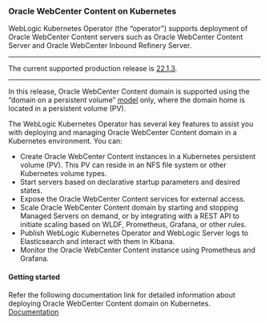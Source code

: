 ### Oracle WebCenter Content on Kubernetes

WebLogic Kubernetes Operator (the “operator”) supports deployment of Oracle WebCenter Content servers such as Oracle WebCenter Content Server and Oracle WebCenter Inbound Refinery Server.

***
The current supported production release is [22.1.3](https://github.com/oracle/fmw-kubernetes/releases).
***

In this release, Oracle WebCenter Content domain is supported using the “domain on a persistent volume”
[model](https://oracle.github.io/weblogic-kubernetes-operator/userguide/managing-domains/choosing-a-model/) only, where the domain home is located in a persistent volume (PV).

The WebLogic Kubernetes Operator has several key features to assist you with deploying and managing Oracle WebCenter Content domain in a Kubernetes environment. You can:

* Create Oracle WebCenter Content instances in a Kubernetes persistent volume (PV). This PV can reside in an NFS file system or other Kubernetes volume types.
* Start servers based on declarative startup parameters and desired states.
* Expose the Oracle WebCenter Content services for external access.
* Scale Oracle WebCenter Content domain by starting and stopping Managed Servers on demand, or by integrating with a REST API to initiate scaling based on WLDF, Prometheus, Grafana, or other rules.
* Publish WebLogic Kubernetes Operator and WebLogic Server logs to Elasticsearch and interact with them in Kibana.
* Monitor the Oracle WebCenter Content instance using Prometheus and Grafana.

#### Getting started

Refer the following documentation link for detailed information about deploying Oracle WebCenter Content domain on Kubernetes.  
[Documentation](https://oracle.github.io/fmw-kubernetes/wccontent-domains/)

